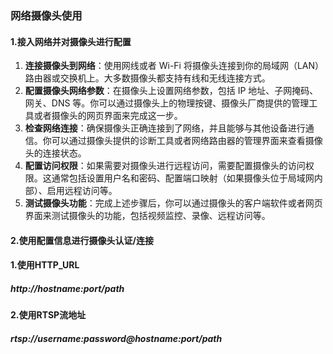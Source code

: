 ### 网络摄像头使用

#### 1.接入网络并对摄像头进行配置

1. **连接摄像头到网络**：使用网线或者 Wi-Fi 将摄像头连接到你的局域网（LAN）路由器或交换机上。大多数摄像头都支持有线和无线连接方式。
2. **配置摄像头网络参数**：在摄像头上设置网络参数，包括 IP 地址、子网掩码、网关、DNS 等。你可以通过摄像头上的物理按键、摄像头厂商提供的管理工具或者摄像头的网页界面来完成这一步。
3. **检查网络连接**：确保摄像头正确连接到了网络，并且能够与其他设备进行通信。你可以通过摄像头提供的诊断工具或者网络路由器的管理界面来查看摄像头的连接状态。
4. **配置访问权限**：如果需要对摄像头进行远程访问，需要配置摄像头的访问权限。这通常包括设置用户名和密码、配置端口映射（如果摄像头位于局域网内部）、启用远程访问等。
5. **测试摄像头功能**：完成上述步骤后，你可以通过摄像头的客户端软件或者网页界面来测试摄像头的功能，包括视频监控、录像、远程访问等。

#### 2.使用配置信息进行摄像头认证/连接

#### 	1.使用HTTP_URL

##### 	  http://hostname:port/path

#### 	2.使用RTSP流地址

##### 	rtsp://username:password@hostname:port/path